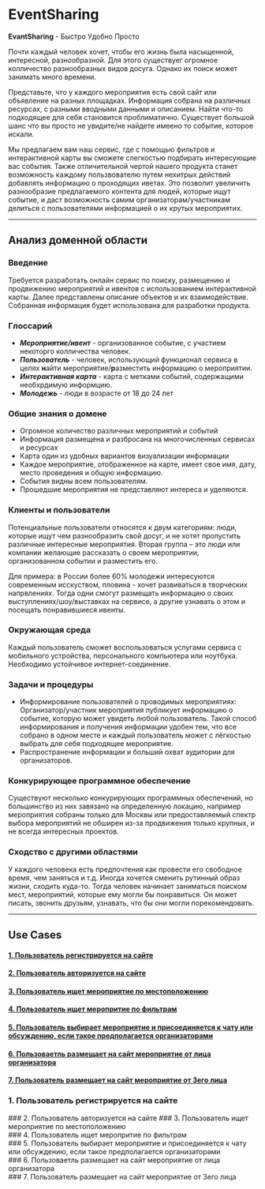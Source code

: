 # EventSharing
**EvantSharing** - Быстро Удобно Просто

Почти каждый человек хочет, чтобы его жизнь была насыщенной, интересной, разнообразной. Для этого существуег огромное колличество разнообразных видов досуга. Однако их поиск может занимать много времени.

Представьте, что у каждого мероприятия есть свой сайт или объявление на разных площадках. Информация собрана на различных ресурсах, с разными вводными данными и описанием. Найти что-то подходящее для себя становится проблиматично. Существует большой шанс что вы просто не увидите/не найдете имеено то событие, которое искали. 

Мы предлагаем вам наш сервис, где с помощью фильтров и интерактивной карты вы сможете слегкостью подбирать интересующие вас события. Также отличительной чертой нашего продукта станет возможность каждому пользвователю путем нехитрых действий добавлять информацию о проходящих иветах. Это позволит увеличить разнообразие предлагаемого контента для людей, которые ищут событие, и даст возможность самим организаторам/участникам делиться с пользователями информацией о их крутых мероприятих.
***
## Анализ доменной области
### Введение
Требуется разработать онлайн сервис по поиску, размещению и продвижению мероприятий и ивентов с использованием интерактивной карты. Далее представлены описание объектов и их взаимодействие. Собранная информация будет использована для разработки продукта.
### Глоссарий
* ***Мероприятие/ивент*** - организованное событие, с участием некоторго колличества человек.
* ***Пользователь*** - человек, использующий функционал сервиса в целях **н**айти мероприятие/**р**азместить информацию о мероприятии.
* ***Интерактивная карта*** - карта с метками событий, содержащими необхрдимую информцию.
* ***Молодежь*** - люди в возрасте от 18 до 24 лет
### Общие знания о домене
* Огромное количество различных мероприятий и событий
* Информация размещена и разбросана на многочисленных сервисах и ресурсах
* Карта один из удобных вариантов визуализации информации
* Каждое мероприятие, отображенное на карте, имеет свое имя, дату, место проведения и общую информацию.
* События видны всем пользователям.
* Прошедшие мероприятия не представляют интереса и уделяются.
### Клиенты и пользователи
Потенциальные пользователи относятся к двум категориям: люди, которые ищут чем разнообразить свой досуг, и не хотят пропустить различные интересные мероприятия. Вторая группа – это люди или компании желающие рассказать о своем мероприятии, организованном событии и разместить его.

Для примера: в России более 60% молодежи интересуются современным исскуством, пловина - хочет развиваться в творческих напрвлениях. Тогда одни смогут размещать информацию о своих выступлениях/шоу/выставках на сервисе, а другие узнавать о этом и посещать понравившиеся ивенты.
### Окружающая среда
Каждый пользователь сможет воспользоваться услугами сервиса с мобильного устройства, персонального компьютера или ноутбука. Необходимо устойчивое интернет-соединение.
### Задачи и процедуры
* Информирование пользователей о проводимых мероприятиях: Организатор/участник мероприятия публикует информацию о событие, которую может увидеть любой пользователь.
Такой способ информирования и получения информации удобен тем, что все собрано в одном месте и каждый пользователь может с лёгкостью выбрать для себя подходящее мероприятие.
* Распространение информации и больший охват аудитории для организаторов.
### Конкурирующее программное обеспечение
Существуют несколько конкурирующих программных обеспечений, но большинство из них завязано на определенную локацию, например мероприятия собраны только для Москвы или предоставляемый спектр выбора мероприятий не обширен из-за продвижения только крупных, и не всегда интересных проектов.
### Сходство с другими областями
У каждого человека есть предпочтения как провести его свободное время, чем заняться и т.д. Иногда хочется сменить рутинный образ жизни, сходить куда-то. Тогда человек начинает заниматься поиском мест, мероприятий, которые ему могли бы понравиться. Он может писать, звонить друзьям, узнавать, что бы они могли порекомендовать.
***
## Use Cases
#### [1. Пользователь регистрируется на сайте](#usecase_1)
#### [2. Пользователь авторизуется на сайте](#usecase_2)
#### [3. Пользователь ищет мероприятие по местоположению](#usecase_3)
#### [4. Пользователь ищет меропритие по фильтрам](#usecase_4)
#### [5. Пользователь выбирает мероприятие и присоединяется к чату или обсуждению, если такое предполагается организаторами](#usecase_5)
#### [6. Пользоваетль размещает на сайт мероприятие от лица организатора](#usecase_6)
#### [7. Пользователь размещает на сайт мероприятие от 3его лица](#usecase_7)
<a name = "usecase_1"></a>
### 1. Пользователь регистрируется на сайте
<a name = "usecase_2"/>
### 2. Пользователь авторизуется на сайте
<a name = "usecase_3"/>
### 3. Пользователь ищет мероприятие по местоположению
<div id = "usecase_4"/>
### 4. Пользователь ищет меропритие по фильтрам
<div id = "usecase_5"/>
### 5. Пользователь выбирает мероприятие и присоединяется к чату или обсуждению, если такое предполагается организаторами
<div id = "usecase_6"/>
### 6. Пользоваетль размещает на сайт мероприятие от лица организатора
<div id = "usecase_7"/>
### 7. Пользователь размещает на сайт мероприятие от 3его лица
